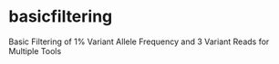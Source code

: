 # basicfiltering
Basic Filtering of 1% Variant Allele Frequency and 3 Variant Reads for Multiple Tools
